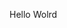 Hello Wolrd

















































































































































































